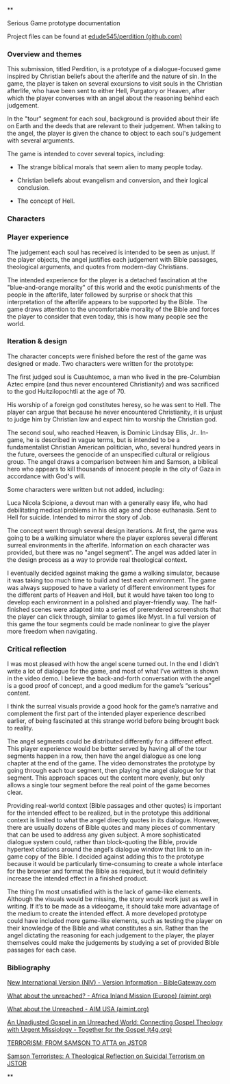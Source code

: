 **

Serious Game prototype documentation

Project files can be found at [edude545/perdition (github.com)](https://github.com/edude545/perdition)

### Overview and themes

  

This submission, titled Perdition, is a prototype of a dialogue-focused game inspired by Christian beliefs about the afterlife and the nature of sin. In the game, the player is taken on several excursions to visit souls in the Christian afterlife, who have been sent to either Hell, Purgatory or Heaven, after which the player converses with an angel about the reasoning behind each judgement.

  

In the "tour" segment for each soul, background is provided about their life on Earth and the deeds that are relevant to their judgement. When talking to the angel, the player is given the chance to object to each soul's judgement with several arguments.

  

The game is intended to cover several topics, including:

- The strange biblical morals that seem alien to many people today.

- Christian beliefs about evangelism and conversion, and their logical conclusion.

- The concept of Hell.

  

### Characters

  
  
  

### Player experience

  

The judgement each soul has received is intended to be seen as unjust. If the player objects, the angel justifies each judgement with Bible passages, theological arguments, and quotes from modern-day Christians.

The intended experience for the player is a detached fascination at the "blue-and-orange morality" of this world and the exotic punishments of the people in the afterlife, later followed by surprise or shock that this interpretation of the afterlife appears to be supported by the Bible. The game draws attention to the uncomfortable morality of the Bible and forces the player to consider that even today, this is how many people see the world.

  

### Iteration & design

  

The character concepts were finished before the rest of the game was designed or made. Two characters were written for the prototype:

  

The first judged soul is Cuauhtemoc, a man who lived in the pre-Columbian Aztec empire (and thus never encountered Christianity) and was sacrificed to the god Huitzilopochtli at the age of 70.

His worship of a foreign god constitutes heresy, so he was sent to Hell. The player can argue that because he never encountered Christianity, it is unjust to judge him by Christian law and expect him to worship the Christian god.

  

The second soul, who reached Heaven, is Dominic Lindsay Ellis, Jr.. In-game, he is described in vague terms, but is intended to be a fundamentalist Christian American politician, who, several hundred years in the future, oversees the genocide of an unspecified cultural or religious group. The angel draws a comparison between him and Samson, a biblical hero who appears to kill thousands of innocent people in the city of Gaza in accordance with God's will.

  

Some characters were written but not added, including:

Luca Nicola Scipione, a devout man with a generally easy life, who had debilitating medical problems in his old age and chose euthanasia. Sent to Hell for suicide. Intended to mirror the story of Job.

  

The concept went through several design iterations. At first, the game was going to be a walking simulator where the player explores several different surreal environments in the afterlife. Information on each character was provided, but there was no "angel segment". The angel was added later in the design process as a way to provide real theological context.

  

I eventually decided against making the game a walking simulator, because it was taking too much time to build and test each environment. The game was always supposed to have a variety of different environment types for the different parts of Heaven and Hell, but it would have taken too long to develop each environment in a polished and player-friendly way. The half-finished scenes were adapted into a series of prerendered screenshots that the player can click through, similar to games like Myst. In a full version of this game the tour segments could be made nonlinear to give the player more freedom when navigating.

  

  
  
  
  
  

### Critical reflection

  

I was most pleased with how the angel scene turned out. In the end I didn’t write a lot of dialogue for the game, and most of what I’ve written is shown in the video demo. I believe the back-and-forth conversation with the angel is a good proof of concept, and a good medium for the game’s “serious” content.

  

I think the surreal visuals provide a good hook for the game’s narrative and complement the first part of the intended player experience described earlier, of being fascinated at this strange world before being brought back to reality.

  

The angel segments could be distributed differently for a different effect. This player experience would be better served by having all of the tour segments happen in a row, then have the angel dialogue as one long chapter at the end of the game. The video demonstrates the prototype by going through each tour segment, then playing the angel dialogue for that segment. This approach spaces out the content more evenly, but only allows a single tour segment before the real point of the game becomes clear.

  

Providing real-world context (Bible passages and other quotes) is important for the intended effect to be realized, but in the prototype this additional context is limited to what the angel directly quotes in its dialogue. However, there are usually dozens of Bible quotes and many pieces of commentary that can be used to address any given subject. A more sophisticated dialogue system could, rather than block-quoting the Bible, provide hypertext citations around the angel’s dialogue window that link to an in-game copy of the Bible. I decided against adding this to the prototype because it would be particularly time-consuming to create a whole interface for the browser and format the Bible as required, but it would definitely increase the intended effect in a finished product.

  

The thing I’m most unsatisfied with is the lack of game-like elements. Although the visuals would be missing, the story would work just as well in writing. If it’s to be made as a videogame, it should take more advantage of the medium to create the intended effect. A more developed prototype could have included more game-like elements, such as testing the player on their knowledge of the Bible and what constitutes a sin. Rather than the angel dictating the reasoning for each judgement to the player, the player themselves could make the judgements by studying a set of provided Bible passages for each case.

  

### Bibliography

[New International Version (NIV) - Version Information - BibleGateway.com](https://www.biblegateway.com/versions/New-International-Version-NIV-Bible/)

  

[What about the unreached? - Africa Inland Mission (Europe) (aimint.org)](https://eu.aimint.org/davidplatt/)

  

[What about the Unreached - AIM USA (aimint.org)](https://us.aimint.org/what-about-the-unreached/)

  

[An Unadjusted Gospel in an Unreached World: Connecting Gospel Theology with Urgent Missiology - Together for the Gospel (t4g.org)](https://t4g.org/resources/david-platt/an-unadjusted-gospel-in-an-unreached-world-connecting-gospel-theology-with-urgent-missiology/)

  

[TERRORISM: FROM SAMSON TO ATTA on JSTOR](https://www.jstor.org/stable/41858434)

  

[Samson Terroristes: A Theological Reflection on Suicidal Terrorism on JSTOR](https://www.jstor.org/stable/43250680)

  
**